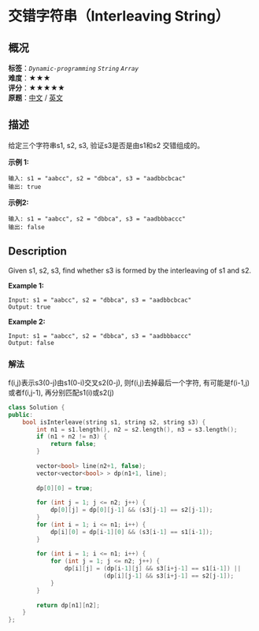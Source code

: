 # 交错字符串（Interleaving String）
## 概况
**标签**：*`Dynamic-programming`*  *`String`*  *`Array`*<br>
**难度**：★★★<br>
**评分**：★★★★★<br>
**原题**：[中文](https://leetcode-cn.com/problems/interleaving-string) / [英文](https://leetcode.com/problems/interleaving-string)

## 描述
给定三个字符串s1, s2, s3, 验证s3是否是由s1和s2 交错组成的。

**示例 1:**
```
输入: s1 = "aabcc", s2 = "dbbca", s3 = "aadbbcbcac"
输出: true
```

**示例2:**
```
输入: s1 = "aabcc", s2 = "dbbca", s3 = "aadbbbaccc"
输出: false
```

## Description
Given s1, s2, s3, find whether s3 is formed by the interleaving of s1 and s2.

**Example 1:**
```
Input: s1 = "aabcc", s2 = "dbbca", s3 = "aadbbcbcac"
Output: true
```

**Example 2:**
```
Input: s1 = "aabcc", s2 = "dbbca", s3 = "aadbbbaccc"
Output: false
```


### 解法
f(i,j)表示s3(0-j)由s1(0-i)交叉s2(0-j), 则f(i,j)去掉最后一个字符, 有可能是f(i-1,j)或者f(i,j-1), 再分别匹配s1(i)或s2(j)
```c++
class Solution {
public:
    bool isInterleave(string s1, string s2, string s3) {
        int n1 = s1.length(), n2 = s2.length(), n3 = s3.length();
        if (n1 + n2 != n3) {
            return false;
        }
        
        vector<bool> line(n2+1, false);
        vector<vector<bool> > dp(n1+1, line);
        
        dp[0][0] = true;
        
        for (int j = 1; j <= n2; j++) {
            dp[0][j] = dp[0][j-1] && (s3[j-1] == s2[j-1]);
        }
        for (int i = 1; i <= n1; i++) {
            dp[i][0] = dp[i-1][0] && (s3[i-1] == s1[i-1]);
        }
        
        for (int i = 1; i <= n1; i++) {
            for (int j = 1; j <= n2; j++) {
                dp[i][j] = (dp[i-1][j] && s3[i+j-1] == s1[i-1]) || 
                           (dp[i][j-1] && s3[i+j-1] == s2[j-1]);
            }
        }
        
        return dp[n1][n2];
    }
};
```